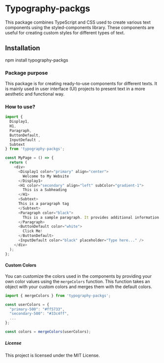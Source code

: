 # Typography-packgs

 This package combines TypeScript and CSS used to create various text components using the styled-components library. These components are useful for creating custom styles for different types of text.

## Installation

npm install typography-packgs

### Package purpose

This package is for creating ready-to-use components for different texts. It is mainly used in user interface (UI) projects to present text in a more aesthetic and functional way.

### How to use?

``` typescript
import { 
  Display1, 
  H1, 
  Paragraph, 
  ButtonDefault, 
  InputDefault ,
  Subtext
} from 'typography-packgs';

const MyPage = () => {
  return (
    <div>
      <Display1 color="primary" align="center">
        Welcome to My Website
      </Display1>
      <H1 color="secondary" align="left" subColor="gradient-1">
        This is a Subheading
      </H1>
      <Subtext>
      This is a paragraph tag
      </Subtext>
      <Paragraph color="black">
        This is a sample paragraph. It provides additional information to the readers.
      </Paragraph>
      <ButtonDefault color="white">
        Click Me!
      </ButtonDefault>
      <InputDefault color="black" placeholder="Type here..." />
    </div>
  );
};

```

#### Custom Colors

You can customize the colors used in the components by providing your own color values using the `mergeColors` function. This function takes an object with your custom colors and merges them with the default colors.

```typescript
import { mergeColors } from 'typography-packgs';

const userColors = {
  "primary-500": "#ff5733",
  "secondary-500": "#33c4ff",
  ...
};

const colors = mergeColors(userColors);
```

##### License

This project is licensed under the MIT License.